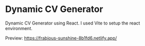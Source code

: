 # Dynamic CV Generator

Dynamic CV Generator using React. I used Vite to setup the react environment.

Preview: https://frabjous-sunshine-8b1fd6.netlify.app/
